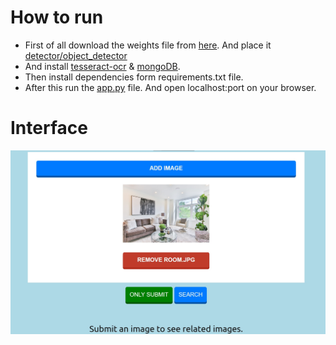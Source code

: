 # How to run
- First of all download the weights file from [here](https://pjreddie.com/media/files/yolov3-spp.weights). And place it [detector/object_detector](detector/object_detector)
- And install [tesseract-ocr](https://github.com/tesseract-ocr/tesseract) & [mongoDB](https://www.mongodb.com).
- Then install dependencies form requirements.txt file.
- After this run the [app.py](app.py) file. And open localhost:port on your browser.

# Interface
![Image](images/project/interface.jpg)
